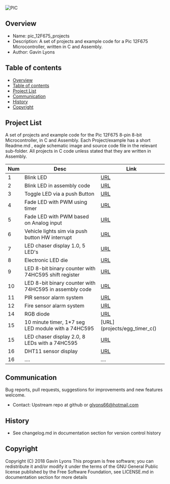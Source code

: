 

![PIC](https://github.com/gavinlyonsrepo/pic_12F675_projects/blob/master/images/pic12F675.jpg)

Overview
--------------------------------------------
* Name: pic_12F675_projects
* Description: A set of projects and example code for a Pic 12F675 Microcontroller,
written in C and Assembly.
* Author: Gavin Lyons

Table of contents
---------------------------

  * [Overview](#overview)
  * [Table of contents](#table-of-contents)
  * [Project List](#project-list)
  * [Communication](#communication)
  * [History](#history)
  * [Copyright](#copyright)


Project List
-----------------------------------------
A set of projects and example code for the Pic 12F675 8-pin 8-bit Microcontroller,
in C and Assembly.
Each Project/example has a short Readme.md , eagle schematic image and source code file
in the relevant sub-folder. All projects in C code unless stated that they are written in 
Assembly.

| Num | Desc | Link |
| --- | --- | --- |
| 1  | Blink LED  | [URL](projects/blink_led_c) |
| 2  | Blink LED in assembly code | [URL](projects/blink_led_asm)
| 3  | Toggle LED via a push Button | [URL](projects/push_button_c) |
| 4  | Fade LED with PWM using timer| [URL](projects/pwm_fade_timer_led_c) |
| 5  | Fade LED with PWM based on Analog input | [URL](projects/pwm_pot_led_c) |
| 6  | Vehicle lights sim via push button HW interrupt |[URL](projects/emergency_lights_c) |
| 7  | LED chaser display 1.0, 5 LED's | [URL](projects/knight_rider_c) |
| 8  | Electronic LED die | [URL](projects/die_c) |
| 9  | LED 8-bit binary counter with 74HC595 shift register  | [URL](projects/74HC595_c) |
| 10  | LED 8-bit binary counter with 74HC595 in assembly code | [URL](projects/74HC595_asm) |
| 11  | PIR sensor alarm system | [URL](projects/PIR_alarm) |
| 12  | Fire sensor alarm system | [URL](projects/fire_alarm) |
| 14 | RGB diode  |  [URL](projects/rgb_c) |
| 15  | 10 minute timer, 1*7 seg LED module with a 74HC595 | [URL](projects/egg_timer_c() |
| 15 |  LED chaser display 2.0, 8 LEDs with a 74HC595 | [URL](projects/knight_rider_two_c) |
| 16 | DHT11 sensor display  |  [URL](projects/dht11) |
| 16 | .... |  .... |

Communication
-----------

Bug reports, pull requests, suggestions for improvements
and new features welcome.
* Contact: Upstream repo at github or glyons66@hotmail.com

History
------------------

* See changelog.md in documentation section for version control history

Copyright
---------
Copyright (C) 2018 Gavin Lyons
This program is free software; you can redistribute it and/or modify
it under the terms of the GNU General Public license published by
the Free Software Foundation, see LICENSE.md in documentation section
for more details
